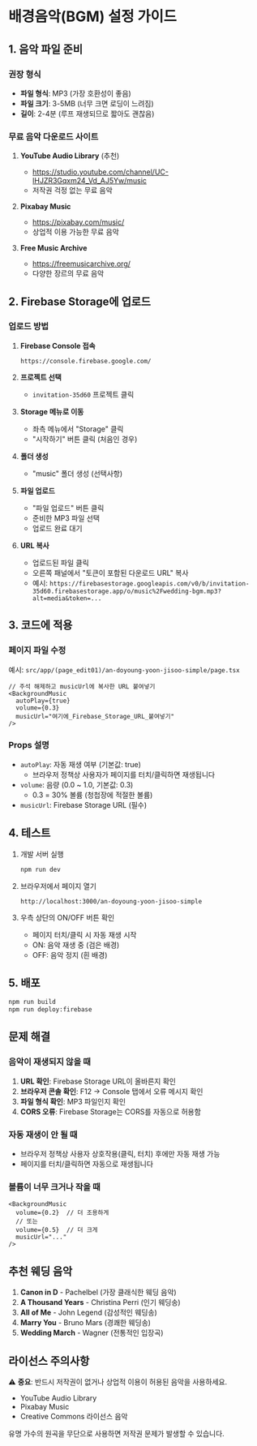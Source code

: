 # 배경음악(BGM) 설정 가이드

## 1. 음악 파일 준비

### 권장 형식
- **파일 형식**: MP3 (가장 호환성이 좋음)
- **파일 크기**: 3-5MB (너무 크면 로딩이 느려짐)
- **길이**: 2-4분 (루프 재생되므로 짧아도 괜찮음)

### 무료 음악 다운로드 사이트
1. **YouTube Audio Library** (추천)
   - https://studio.youtube.com/channel/UC-lHJZR3Gqxm24_Vd_AJ5Yw/music
   - 저작권 걱정 없는 무료 음악
   
2. **Pixabay Music**
   - https://pixabay.com/music/
   - 상업적 이용 가능한 무료 음악

3. **Free Music Archive**
   - https://freemusicarchive.org/
   - 다양한 장르의 무료 음악

## 2. Firebase Storage에 업로드

### 업로드 방법

1. **Firebase Console 접속**
   ```
   https://console.firebase.google.com/
   ```

2. **프로젝트 선택**
   - `invitation-35d60` 프로젝트 클릭

3. **Storage 메뉴로 이동**
   - 좌측 메뉴에서 "Storage" 클릭
   - "시작하기" 버튼 클릭 (처음인 경우)

4. **폴더 생성**
   - "music" 폴더 생성 (선택사항)

5. **파일 업로드**
   - "파일 업로드" 버튼 클릭
   - 준비한 MP3 파일 선택
   - 업로드 완료 대기

6. **URL 복사**
   - 업로드된 파일 클릭
   - 오른쪽 패널에서 "토큰이 포함된 다운로드 URL" 복사
   - 예시: `https://firebasestorage.googleapis.com/v0/b/invitation-35d60.firebasestorage.app/o/music%2Fwedding-bgm.mp3?alt=media&token=...`

## 3. 코드에 적용

### 페이지 파일 수정
예시: `src/app/(page_edit01)/an-doyoung-yoon-jisoo-simple/page.tsx`

```tsx
// 주석 해제하고 musicUrl에 복사한 URL 붙여넣기
<BackgroundMusic 
  autoPlay={true}
  volume={0.3}
  musicUrl="여기에_Firebase_Storage_URL_붙여넣기"
/>
```

### Props 설명
- `autoPlay`: 자동 재생 여부 (기본값: true)
  - 브라우저 정책상 사용자가 페이지를 터치/클릭하면 재생됩니다
- `volume`: 음량 (0.0 ~ 1.0, 기본값: 0.3)
  - 0.3 = 30% 볼륨 (청첩장에 적절한 볼륨)
- `musicUrl`: Firebase Storage URL (필수)

## 4. 테스트

1. 개발 서버 실행
   ```bash
   npm run dev
   ```

2. 브라우저에서 페이지 열기
   ```
   http://localhost:3000/an-doyoung-yoon-jisoo-simple
   ```

3. 우측 상단의 ON/OFF 버튼 확인
   - 페이지 터치/클릭 시 자동 재생 시작
   - ON: 음악 재생 중 (검은 배경)
   - OFF: 음악 정지 (흰 배경)

## 5. 배포

```bash
npm run build
npm run deploy:firebase
```

## 문제 해결

### 음악이 재생되지 않을 때
1. **URL 확인**: Firebase Storage URL이 올바른지 확인
2. **브라우저 콘솔 확인**: F12 → Console 탭에서 오류 메시지 확인
3. **파일 형식 확인**: MP3 파일인지 확인
4. **CORS 오류**: Firebase Storage는 CORS를 자동으로 허용함

### 자동 재생이 안 될 때
- 브라우저 정책상 사용자 상호작용(클릭, 터치) 후에만 자동 재생 가능
- 페이지를 터치/클릭하면 자동으로 재생됩니다

### 볼륨이 너무 크거나 작을 때
```tsx
<BackgroundMusic 
  volume={0.2}  // 더 조용하게
  // 또는
  volume={0.5}  // 더 크게
  musicUrl="..."
/>
```

## 추천 웨딩 음악

1. **Canon in D** - Pachelbel (가장 클래식한 웨딩 음악)
2. **A Thousand Years** - Christina Perri (인기 웨딩송)
3. **All of Me** - John Legend (감성적인 웨딩송)
4. **Marry You** - Bruno Mars (경쾌한 웨딩송)
5. **Wedding March** - Wagner (전통적인 입장곡)

## 라이선스 주의사항

⚠️ **중요**: 반드시 저작권이 없거나 상업적 이용이 허용된 음악을 사용하세요.
- YouTube Audio Library
- Pixabay Music
- Creative Commons 라이선스 음악

유명 가수의 원곡을 무단으로 사용하면 저작권 문제가 발생할 수 있습니다.
